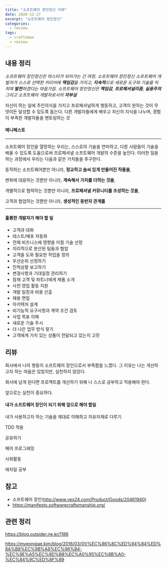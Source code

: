 ```yaml
---
title: "소프트웨어 장인정신 리뷰"
date: 2020-12-27
excerpt: "소프트웨어 장인정신"
categories:
  - review
tags:
  - craftsman
  - review
---
```


## 내용 정리

*소프트웨어 장인정신은 마스터가 되어가는 긴 여정. 소프트웨어 장인정신 소프트웨어 개발자가 스스로 선택한 커리어에 **책임감**을 가지고, **지속적**으로 새로운 도구와 기술을 익히며 **발전**하겠다는 마음가짐. 소프트웨어 장인정신은 **책임감**, **프로페셔널리즘**, **실용주의** 그리고 소프트웨어 개발자로서의 **자부심***

자신이 하는 일에 주인의식을 가지고 프로페셔널하게 행동하고, 고객이 원하는 것이 무엇이든 달성할 수 있도록 돕는다. 다른 개발자들에게 배우고 자신의 지식을 나누며, 경험이 부족한 개발자들을 멘토링하는 것



#### 매니페스토

---

소프트웨어 장인을 열망하는 우리는, 스스로의 기술을 연마하고, 다른 사람들이 기술을 배울 수 있도록 도움으로써 프로페셔녈 소프트웨어 개발의 수준을 높인다. 이러한 일을 하는 과정에서 우리는 다음과 같은 가치들을 추구한다.

동작하는 소프트웨어뿐만 아니라, **정교하고 솜씨 있게 만들어진 작품을**,

변화에 대응하는 것뿐만 아니라, **계속해서 가치를 더하는 것을**,

개별적으로 협럭하는 것뿐만 아니라, **프로페셔녈 커뮤니티를 조성하는 것을**,

고객과 협업하는 것뿐만 아니라, **생성적인 동반자 관계를**

---



#### 훌륭한 개발자가 해야 할 일

- 고객과 대화
- 테스트/배포 자동화
- 전체 비즈니스에 영향을 미칠 기술 선정
- 지리적으로 분산된 팀들과 협업
- 고객을 도와 필요한 작업을 정의
- 우선순위 선정하기
- 진척상황 보고하기
- 변경사항과 기대일정 관리하기
- 잠재 고객 및 파트너에게 제품 소개
- 사전 영업 활동 지원
- 개발 일정과 비용 산출
- 채용 면접
- 아키텍처 설계
- 비기능적 요구사항과 계약 조건 검토
- 사업 목표 이해
- 새로운 기술 주시
- 더 나은 업무 방식 찾기
- 고객에게 가치 있는 상품이 전달되고 있는지 고민



## 리뷰

회사에서 나의 행동이 소프트웨어 장인으로서 부족함을 느꼈다. 그 이유는 나는 개선하고자 하는 마음은 있었지만, 실천하지 않았다.

회사에 남게 된다면 프로젝트를 개선하기 위해 나 스스로 공부하고 적용해야 한다. 

앞으로는 실천이 중요하다.

####  내가 소프트웨어 장인이 되기 위해 앞으로 해야 할일

내가 사용하고자 하는 기술을 제대로 이해하고 자유자재로 다루기

TDD 적용

공유하기

페어 프로그래밍

사회활동

애자일 공부


## 참고

- 소프트웨어 장인(http://www.yes24.com/Product/Goods/20461940)
- https://manifesto.softwarecraftsmanship.org/

## 관련 정리

https://blog.outsider.ne.kr/1186

https://myeongjae.kim/blog/2016/03/01/%EC%86%8C%ED%94%84%ED%8A%B8%EC%9B%A8%EC%96%B4-%EC%9E%A5%EC%9D%B8%EC%A0%95%EC%8B%A0-%EC%84%9C%ED%8F%89